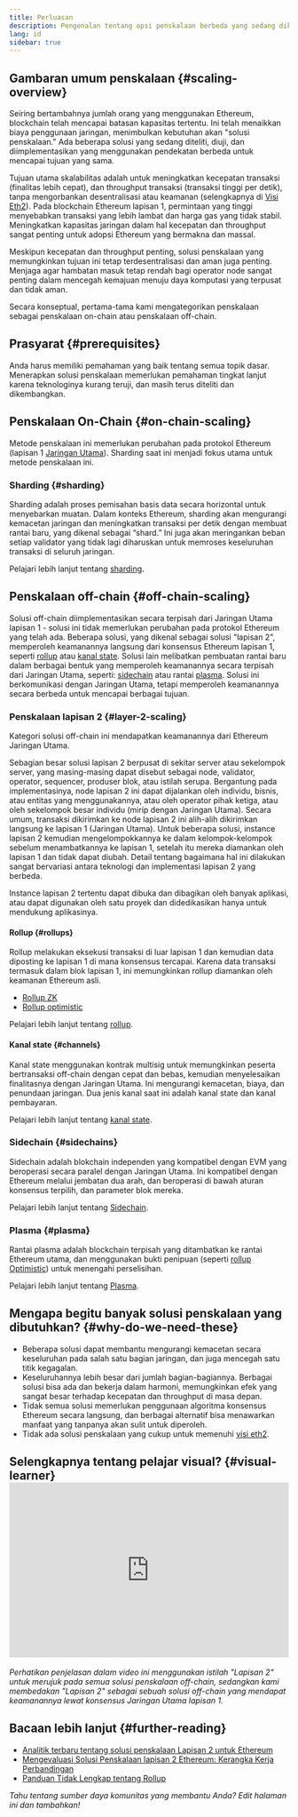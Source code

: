 ```yaml
---
title: Perluasan
description: Pengenalan tentang opsi penskalaan berbeda yang sedang dikembangkan saat ini oleh komunitas Ethereum.
lang: id
sidebar: true
---
```


## Gambaran umum penskalaan {#scaling-overview}

Seiring bertambahnya jumlah orang yang menggunakan Ethereum, blockchain telah mencapai batasan kapasitas tertentu. Ini telah menaikkan biaya penggunaan jaringan, menimbulkan kebutuhan akan "solusi penskalaan." Ada beberapa solusi yang sedang diteliti, diuji, dan diimplementasikan yang menggunakan pendekatan berbeda untuk mencapai tujuan yang sama.

Tujuan utama skalabilitas adalah untuk meningkatkan kecepatan transaksi (finalitas lebih cepat), dan throughput transaksi (transaksi tinggi per detik), tanpa mengorbankan desentralisasi atau keamanan (selengkapnya di [Visi Eth2](/eth2/vision/)). Pada blockchain Ethereum lapisan 1, permintaan yang tinggi menyebabkan transaksi yang lebih lambat dan harga gas yang tidak stabil. Meningkatkan kapasitas jaringan dalam hal kecepatan dan throughput sangat penting untuk adopsi Ethereum yang bermakna dan massal.

Meskipun kecepatan dan throughput penting, solusi penskalaan yang memungkinkan tujuan ini tetap terdesentralisasi dan aman juga penting. Menjaga agar hambatan masuk tetap rendah bagi operator node sangat penting dalam mencegah kemajuan menuju daya komputasi yang terpusat dan tidak aman.

Secara konseptual, pertama-tama kami mengategorikan penskalaan sebagai penskalaan on-chain atau penskalaan off-chain.

## Prasyarat {#prerequisites}

Anda harus memiliki pemahaman yang baik tentang semua topik dasar. Menerapkan solusi penskalaan memerlukan pemahaman tingkat lanjut karena teknologinya kurang teruji, dan masih terus diteliti dan dikembangkan.

## Penskalaan On-Chain {#on-chain-scaling}

Metode penskalaan ini memerlukan perubahan pada protokol Ethereum (lapisan 1 [Jaringan Utama](/glossary/#mainnet)). Sharding saat ini menjadi fokus utama untuk metode penskalaan ini.

### Sharding {#sharding}

Sharding adalah proses pemisahan basis data secara horizontal untuk menyebarkan muatan. Dalam konteks Ethereum, sharding akan mengurangi kemacetan jaringan dan meningkatkan transaksi per detik dengan membuat rantai baru, yang dikenal sebagai “shard.” Ini juga akan meringankan beban setiap validator yang tidak lagi diharuskan untuk memroses keseluruhan transaksi di seluruh jaringan.

Pelajari lebih lanjut tentang [sharding](/eth2/shard-chains/).

## Penskalaan off-chain {#off-chain-scaling}

Solusi off-chain diimplementasikan secara terpisah dari Jaringan Utama lapisan 1 - solusi ini tidak memerlukan perubahan pada protokol Ethereum yang telah ada. Beberapa solusi, yang dikenal sebagai solusi "lapisan 2", memperoleh keamanannya langsung dari konsensus Ethereum lapisan 1, seperti [rollup](/developers/docs/scaling/layer-2-rollups/) atau [kanal state](/developers/docs/scaling/state-channels/). Solusi lain melibatkan pembuatan rantai baru dalam berbagai bentuk yang memperoleh keamanannya secara terpisah dari Jaringan Utama, seperti: [sidechain](#sidechains) atau rantai [plasma](#plasma). Solusi ini berkomunikasi dengan Jaringan Utama, tetapi memperoleh keamanannya secara berbeda untuk mencapai berbagai tujuan.

### Penskalaan lapisan 2 {#layer-2-scaling}

Kategori solusi off-chain ini mendapatkan keamanannya dari Ethereum Jaringan Utama.

Sebagian besar solusi lapisan 2 berpusat di sekitar server atau sekelompok server, yang masing-masing dapat disebut sebagai node, validator, operator, sequencer, produser blok, atau istilah serupa. Bergantung pada implementasinya, node lapisan 2 ini dapat dijalankan oleh individu, bisnis, atau entitas yang menggunakannya, atau oleh operator pihak ketiga, atau oleh sekelompok besar individu (mirip dengan Jaringan Utama). Secara umum, transaksi dikirimkan ke node lapisan 2 ini alih-alih dikirimkan langsung ke lapisan 1 (Jaringan Utama). Untuk beberapa solusi, instance lapisan 2 kemudian mengelompokkannya ke dalam kelompok-kelompok sebelum menambatkannya ke lapisan 1, setelah itu mereka diamankan oleh lapisan 1 dan tidak dapat diubah. Detail tentang bagaimana hal ini dilakukan sangat bervariasi antara teknologi dan implementasi lapisan 2 yang berbeda.

Instance lapisan 2 tertentu dapat dibuka dan dibagikan oleh banyak aplikasi, atau dapat digunakan oleh satu proyek dan didedikasikan hanya untuk mendukung aplikasinya.

#### Rollup {#rollups}

Rollup melakukan eksekusi transaksi di luar lapisan 1 dan kemudian data diposting ke lapisan 1 di mana konsensus tercapai. Karena data transaksi termasuk dalam blok lapisan 1, ini memungkinkan rollup diamankan oleh keamanan Ethereum asli.

- [Rollup ZK](/developers/docs/scaling/layer-2-rollups/#zk-rollups)
- [Rollup optimistic](/developers/docs/scaling/layer-2-rollups/#optimistic-rollups)

Pelajari lebih lanjut tentang [rollup](/developers/docs/scaling/layer-2-rollups/).

#### Kanal state {#channels}

Kanal state menggunakan kontrak multisig untuk memungkinkan peserta bertransaksi off-chain dengan cepat dan bebas, kemudian menyelesaikan finalitasnya dengan Jaringan Utama. Ini mengurangi kemacetan, biaya, dan penundaan jaringan. Dua jenis kanal saat ini adalah kanal state dan kanal pembayaran.

Pelajari lebih lanjut tentang [kanal state](/developers/docs/scaling/state-channels/).

### Sidechain {#sidechains}

Sidechain adalah blokchain independen yang kompatibel dengan EVM yang beroperasi secara paralel dengan Jaringan Utama. Ini kompatibel dengan Ethereum melalui jembatan dua arah, dan beroperasi di bawah aturan konsensus terpilih, dan parameter blok mereka.

Pelajari lebih lanjut tentang [Sidechain](/developers/docs/scaling/sidechains/).

### Plasma {#plasma}

Rantai plasma adalah blockchain terpisah yang ditambatkan ke rantai Ethereum utama, dan menggunakan bukti penipuan (seperti [rollup Optimistic](/developers/docs/scaling/layer-2-rollups/#optimistic-rollups)) untuk menengahi perselisihan.

Pelajari lebih lanjut tentang [Plasma](/developers/docs/scaling/plasma/).

## Mengapa begitu banyak solusi penskalaan yang dibutuhkan? {#why-do-we-need-these}

- Beberapa solusi dapat membantu mengurangi kemacetan secara keseluruhan pada salah satu bagian jaringan, dan juga mencegah satu titik kegagalan.
- Keseluruhannya lebih besar dari jumlah bagian-bagiannya. Berbagai solusi bisa ada dan bekerja dalam harmoni, memungkinkan efek yang sangat besar terhadap kecepatan dan throughput di masa depan.
- Tidak semua solusi memerlukan penggunaan algoritma konsensus Ethereum secara langsung, dan berbagai alternatif bisa menawarkan manfaat yang tanpanya akan sulit untuk diperoleh.
- Tidak ada solusi penskalaan yang cukup untuk memenuhi [visi eth2](/eth2/vision/).

## Selengkapnya tentang pelajar visual? {#visual-learner} <iframe width="100%" height="315" src="https://www.youtube.com/embed/BgCgauWVTs0" frameborder="0" allow="accelerometer; autoplay; clipboard-write; encrypted-media; gyroscope; picture-in-picture" allowfullscreen mark="crwd-mark"></iframe>

_Perhatikan penjelasan dalam video ini menggunakan istilah "Lapisan 2" untuk merujuk pada semua solusi penskalaan off-chain, sedangkan kami membedakan "Lapisan 2" sebagai sebuah solusi off-chain yang mendapat keamanannya lewat konsensus Jaringan Utama lapisan 1._

## Bacaan lebih lanjut {#further-reading}

- [Analitik terbaru tentang solusi penskalaan Lapisan 2 untuk Ethereum](https://www.l2beat.com/)
- [Mengevaluasi Solusi Penskalaan lapisan 2 Ethereum: Kerangka Kerja Perbandingan](https://medium.com/matter-labs/evaluating-ethereum-l2-scaling-solutions-a-comparison-framework-b6b2f410f955)
- [Panduan Tidak Lengkap tentang Rollup](https://vitalik.ca/general/2021/01/05/rollup.html)

_Tahu tentang sumber daya komunitas yang membantu Anda? Edit halaman ini dan tambahkan!_
